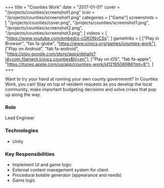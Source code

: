 +++
title = "Counties Work"
date = "2017-01-01"
cover = "/projects/counties/screenshot1.png"
icon = "/projects/counties/screenshot1.png"
categories = ["Game"]
screenshots = [
    "/projects/counties/cover.png",
    "/projects/counties/screenshot1.png",
    "/projects/counties/screenshot2.png",
    "/projects/counties/screenshot3.png",
]
videos = [
    "https://www.youtube.com/embed/x-cGKONvCSs",
]
gamelinks = [
    ["Play in Browser", "fas fa-globe", "https://www.icivics.org/games/counties-work"],
    ["Play on Android", "fab fa-android", "https://play.google.com/store/apps/details?id=com.filament.icivics.counties&hl=en"],
    ["Play on iOS", "fab fa-apple", "https://itunes.apple.com/us/app/counties-work/id1219506986?mt=8"],
]
+++

Want to try your hand at running your own county government? In Counties Work, you can! Stay on top of resident requests as you develop the local community, make important budgeting decisions and solve crises that pop up along the way. 

### Role
Lead Engineer

### Technologies
* Unity

### Key Responsibilities
* Implement UI and game logic
* External content management system for client
* Procedural bobble generator (appearance and needs)
* Game logic